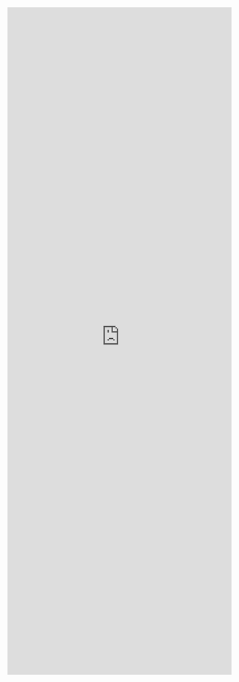 <iframe title='DatePicker Examples' src='https://fabricweb.z5.web.core.windows.net/pr-deploy-site/refs/pull/9333/merge/fabric-website-resources/dist/index.html#/examples/datepicker?docsExample=true' frameborder='no' width='100%' height='1500'>